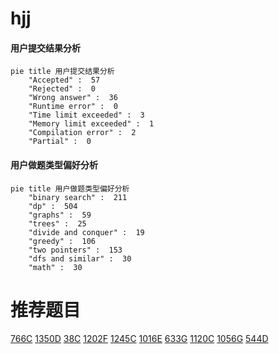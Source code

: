# hjj

<!-- tabs:start -->



#### **用户提交结果分析**

```mermaid
pie title 用户提交结果分析
    "Accepted" :  57
    "Rejected" :  0
    "Wrong answer" :  36
    "Runtime error" :  0
    "Time limit exceeded" :  3
    "Memory limit exceeded" :  1
    "Compilation error" :  2
    "Partial" :  0
```

#### **用户做题类型偏好分析**

```mermaid
pie title 用户做题类型偏好分析
    "binary search" :  211
    "dp" :  504
    "graphs" :  59
    "trees" :  25
    "divide and conquer" :  19
    "greedy" :  106
    "two pointers" :  153
    "dfs and similar" :  30
    "math" :  30
```



<!-- tabs:end -->
# 推荐题目
[766C](https://codeforces.com/contest/766/problem/C)
[1350D](https://codeforces.com/contest/1350/problem/D)
[38C](https://codeforces.com/contest/38/problem/C)
[1202F](https://codeforces.com/contest/1202/problem/F)
[1245C](https://codeforces.com/contest/1245/problem/C)
[1016E](https://codeforces.com/contest/1016/problem/E)
[633G](https://codeforces.com/contest/633/problem/G)
[1120C](https://codeforces.com/contest/1120/problem/C)
[1056G](https://codeforces.com/contest/1056/problem/G)
[544D](https://codeforces.com/contest/544/problem/D)
